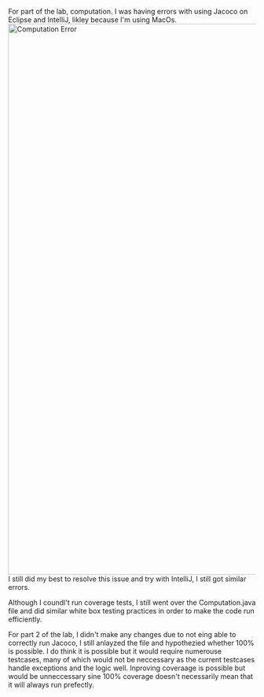 For part of the lab, computation.
I was having errors with using Jacoco on Eclipse and IntelliJ, likley because I'm using MacOs. 
<img width="1119" alt="Computation Error" src="https://user-images.githubusercontent.com/36574103/120664671-206bc800-c459-11eb-9978-858e5b6e3bb4.png">
I still did my best to resolve this issue and try with IntelliJ, I still got similar errors.

Although I coundl't run coverage tests, I still went over the Computation.java file and did similar white
box testing practices in order to make the code run efficiently.

For part 2 of the lab, I didn't make any changes due to not eing able to correctly run Jacoco, I still anlayzed the file
and hypothezied whether 100% is possible. I do think it is possible but it would require numerouse
testcases, many of which would not be neccessary as the current testcases handle exceptions and the logic
well. Inproving coveraage is possible but would be unneccessary sine 100% coverage doesn't necessarily mean
that it will always run prefectly.

